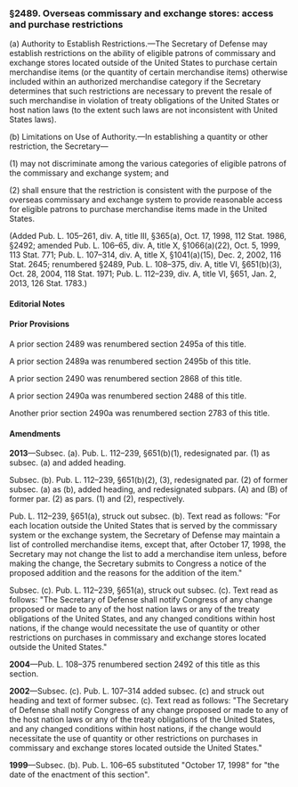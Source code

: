 ### §2489. Overseas commissary and exchange stores: access and purchase restrictions ###

(a) Authority to Establish Restrictions.—The Secretary of Defense may establish restrictions on the ability of eligible patrons of commissary and exchange stores located outside of the United States to purchase certain merchandise items (or the quantity of certain merchandise items) otherwise included within an authorized merchandise category if the Secretary determines that such restrictions are necessary to prevent the resale of such merchandise in violation of treaty obligations of the United States or host nation laws (to the extent such laws are not inconsistent with United States laws).

(b) Limitations on Use of Authority.—In establishing a quantity or other restriction, the Secretary—

(1) may not discriminate among the various categories of eligible patrons of the commissary and exchange system; and

(2) shall ensure that the restriction is consistent with the purpose of the overseas commissary and exchange system to provide reasonable access for eligible patrons to purchase merchandise items made in the United States.

(Added Pub. L. 105–261, div. A, title III, §365(a), Oct. 17, 1998, 112 Stat. 1986, §2492; amended Pub. L. 106–65, div. A, title X, §1066(a)(22), Oct. 5, 1999, 113 Stat. 771; Pub. L. 107–314, div. A, title X, §1041(a)(15), Dec. 2, 2002, 116 Stat. 2645; renumbered §2489, Pub. L. 108–375, div. A, title VI, §651(b)(3), Oct. 28, 2004, 118 Stat. 1971; Pub. L. 112–239, div. A, title VI, §651, Jan. 2, 2013, 126 Stat. 1783.)

#### **Editorial Notes** ####

#### Prior Provisions ####

A prior section 2489 was renumbered section 2495a of this title.

A prior section 2489a was renumbered section 2495b of this title.

A prior section 2490 was renumbered section 2868 of this title.

A prior section 2490a was renumbered section 2488 of this title.

Another prior section 2490a was renumbered section 2783 of this title.

#### Amendments ####

**2013**—Subsec. (a). Pub. L. 112–239, §651(b)(1), redesignated par. (1) as subsec. (a) and added heading.

Subsec. (b). Pub. L. 112–239, §651(b)(2), (3), redesignated par. (2) of former subsec. (a) as (b), added heading, and redesignated subpars. (A) and (B) of former par. (2) as pars. (1) and (2), respectively.

Pub. L. 112–239, §651(a), struck out subsec. (b). Text read as follows: "For each location outside the United States that is served by the commissary system or the exchange system, the Secretary of Defense may maintain a list of controlled merchandise items, except that, after October 17, 1998, the Secretary may not change the list to add a merchandise item unless, before making the change, the Secretary submits to Congress a notice of the proposed addition and the reasons for the addition of the item."

Subsec. (c). Pub. L. 112–239, §651(a), struck out subsec. (c). Text read as follows: "The Secretary of Defense shall notify Congress of any change proposed or made to any of the host nation laws or any of the treaty obligations of the United States, and any changed conditions within host nations, if the change would necessitate the use of quantity or other restrictions on purchases in commissary and exchange stores located outside the United States."

**2004**—Pub. L. 108–375 renumbered section 2492 of this title as this section.

**2002**—Subsec. (c). Pub. L. 107–314 added subsec. (c) and struck out heading and text of former subsec. (c). Text read as follows: "The Secretary of Defense shall notify Congress of any change proposed or made to any of the host nation laws or any of the treaty obligations of the United States, and any changed conditions within host nations, if the change would necessitate the use of quantity or other restrictions on purchases in commissary and exchange stores located outside the United States."

**1999**—Subsec. (b). Pub. L. 106–65 substituted "October 17, 1998" for "the date of the enactment of this section".